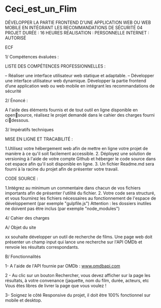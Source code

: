 # Ceci_est_un_Flim
DÉVELOPPER LA PARTIE FRONTEND D’UNE APPLICATION WEB OU WEB
MOBILE EN INTÉGRANT LES RECOMMANDATIONS DE SÉCURITÉ
04 PROJET DURÉE : 16 HEURES
RÉALISATION : PERSONNELLE
INTERNET : AUTORISÉ

ECF

1/ Compétences évaluées :

LISTE DES COMPÉTENCES PROFESSIONNELLES :

– Réaliser une interface utilisateur web statique et adaptable.
– Développer une interface utilisateur web dynamique.
Développer la partie frontend
d’une application web ou web mobile en intégrant
les recommandations de sécurité

2/ Énoncé :

A l'aide des éléments fournis et de tout outil en ligne disponible en opensource, réalisez le projet demandé dans le cahier des charges fourni cidessous.

3/ Impératifs techniques

MISE EN LIGNE ET TRACABILITÉ :

1.Utilisez votre hébergement web afin de mettre en ligne votre projet de
manière à ce qu'il soit facilement accessible.
2. Déployez une solution de versioning à l'aide de votre compte Github
et héberger le code source dans cet espace afin qu'il soit disponible en
ligne.
3. Un fichier Readme.md sera fourni à la racine du projet afin de
présenter votre travail.

CODE SOURCE :

1.Intégrez au minimum un commentaire dans chacun de vos fichiers
importants afin de présenter l'utilité du fichier.
2. Votre code sera structuré, et vous fournirez les fichiers nécessaires au
fonctionnement de l'espace de développement (par exemple
"gulpfile.js")
Attention : les dossiers inutiles ne doivent pas être inclus (par exemple
"node_modules")

4/ Cahier des charges

A/ Objet du site

xx souhaite développer un outil de recherche de films.
Une page web doit présenter un champ input qui lance une recherche
sur l'API OMDb et renvoie les résultats correspondants.

B/ Fonctionnalités

1- A l'aide de l'API fournie par OMDb :
www.omdbapi.com

2 - Au clic sur un bouton Rechercher, vous devez afficher sur la page les
résultats, à votre convenance (jaquette, nom du film, durée, acteurs, etc
Vous êtes libres de livrer la page que vous voulez !

3- Soignez le côté Responsive du projet, il doit être 100% fonctionnel sur
mobile et desktop.
